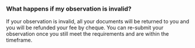 ###  **What happens if my observation is invalid?**

If your observation is invalid, all your documents will be returned to you and
you will be refunded your fee by cheque. You can re-submit your observation
once you still meet the requirements and are within the timeframe.
